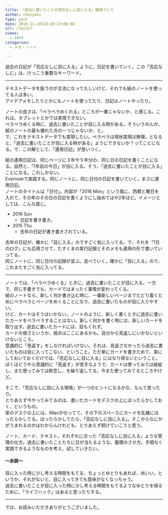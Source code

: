 ```yaml
---
title: 「過去に書いたことが否応なしに目に入る」環境づくり
author: choiyaki
type: post
date: 2016-11-20T20:28:27+00:00
url: /?p=317
views:
  - 2454
categories:
  - メモ・ノート

---
```

過去の日記が「否応なしに目に入る」ように、日記を書いていく。この「否応なしに」は、けっこう重要なキーワード。

* * *

テキストデータを扱うのが主流になって久しいけど、それでも紙のノートを使ってる人は多い。  
アイデアメモしたりとかにもノートを使ってたり、日記はノートやったり。

ノートの良さは、「ペラペラめくれる」ところが一番じゃないか、と感じる。これは、タブレットとかでは実現できない。  
ペラペラめくる時に、過去に書いたことが目に入る時がある。そういうのんが、紙のノートの最も優れた点の一つじゃないか、と。  
で、これをテキストデータでも実現したい。ペラペラは現状実現は無理。となると、「過去に書いたことが目に入る時がある」ようにできないか？ってことになる。で、この解として、「連用日記」が思いつく。

紙の連用日記は、同じページに３年や５年分の、同じ日の日記を書くことになる。自然と、「1年前の今日」が目に入る。そう、「過去に書いたことが目に入る」ことになる。これしかない。  
Evernoteで実践する。同じノートに、同じ日付の日記を書いていく。まさに連用日記。  
ノートのタイトルは「日付」。内容が「2016 Mon」という風に、西暦と曜日を入れて、その年のその日の日記を書くようにし始めてはや2年ほど。イメージとしては、こんな感じ。

  * 2016 Sun 
      * 日記を書き書き。
  * 2015 Thu 
      * 去年の日記が書き書きされている。

去年の日記が、確かに「目に入る」のですごく気に入ってる。で、それを「1日のログ」にも応用させて、たすくまの実行記録とそのメモも連用の形で書いていってる。  
同じノートに、同じ日付の記録が並ぶ。並べていく。確かに「目に入る」ので、これまたすごく気に入ってる。

* * *

ノートでは、「ペラペラめくる」ときに、過去に書いたことが目に入る。一方で、同じ手書きでも、カードではまったく事情が変わってくる。  
紙のノートなら、新しく何か書き込む時に、一番新しいページまでたどり着くためにペラペラとページをめくることになり、過去に書いたものが目に入りやすい。  
けど、カードはそうはいかない。ノートのように、新しく書くときに過去に書いたカードをペラペラすることはない。新しく何かを書く時には、新しいカードを取り出す。過去に書いたカードには、目もくれず。  
カードの弱さというか、弱点はここにあるかも。自分から見返しにいかないといけないところ。  
意識的に「見返す」をしなければいけない。それは、見返さなかったら過去に書いたものは目に入ってこない、ということ。ただ単にカードを書きためて、束にしておいておくだけでは、「否応なしに目に入る」にはなり得ないということ。  
ぼくはどうやら意識的に「見返す」が苦手なようで、カードは使ってみては破綻し、また使ってみては断念し、を繰り返してる。今また使ってみてるところやけど。

そこで、「否応なしに目に入る環境」が一つのヒントになるかな、なんて思ったり。  
とりあえず今やってみてるのは、書いたカードをデスクの上にほったらかしておく、というもの。  
家のデスクの上には、iMacがのってて、その下のスペースにカードを乱雑にほったらかしてる。ほったらかしてたら、「否応なしに目に入る」。そこからなにかがうまれるのかはわからんけれども、とりあえず続けていこうと思う。

ノート、カード、テキスト。それぞれに合った「否応なしに目に入る」ような管理の仕方。過去に書いたことたちに日が当たるような、蓄積のさせ方。手間なく実践できるようなものを考え、試していきたい。

#### 〜余談〜

目に入った時に少し考える時間をもてる、ちょっとゆとりもあれば、尚いい。というか、それがないと、目に入ってきても意味がなくなっちゃう。  
過去に書いたことが目に入った時に少し考える時間をもてるようなゆとりを得るために、「ライフハック」はあると思ったりする。

* * *

では、お読みいただきありがとうございました。